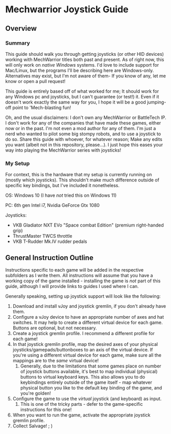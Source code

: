 # Mechwarrior Joystick Guide

## Overview

### Summary 
This guide should walk you through getting joysticks (or other HID devices) working with MechWarrior titles both past 
and present. As of right now, this will only work on *native Windows* systems. I'd love to include support for 
Mac/Linux, but the programs I'll be describing here are Windows-only. Alternatives may exist, but I'm not aware of them-
If you know of any, let me know or open a pull request!

This guide is entirely based off of what worked for me; It should work for any Windows pc and joysticks, but I can't 
guarantee (or test!) it. Even if it doesn't work exactly the same way for you, I hope it will be a good jumping-off 
point to 'Mech-blasting fun!

Oh, and the usual disclaimers: I don't own any MechWarrior or BattleTech IP. I don't work for any of the companies that 
have made these games, either now or in the past. I'm not even a mod author for any of them. I'm just a nerd who wanted 
to pilot some big stompy robots, and to use a joystick to do so. Share this guide with whoever, for whatever reason; 
Make any edits you want (albeit not in this repository, please...). I just hope this eases your way into playing the 
MechWarrior series with joysticks! 

### My Setup

For context, this is the hardware that my setup is currently running on (mostly which joysticks). This shouldn't make 
much difference outside of specific key bindings, but I've included it nonetheless.

 OS: Windows 10 (I have *not* tried this on Windows 11)

 PC: 6th gen Intel i7, Nvidia GeForce Gtx 1080

 Joysticks:
 - VKB Gladiator NXT EVo "Space combat Edition" (premium right-handed grip)
 - ThrustMaster TWCS throttle
 - VKB T-Rudder Mk.IV rudder pedals
 

## General Instruction Outline

Instructions specific to each game will be added in the respective subfolders as I write them. All instructions will 
assume that you have a working copy of the game installed - installing the game is *not* part of this guide, although I 
will provide links to guides I used where I can. 

Generally speaking, setting up joystick support will look like the following:

1. Download and install vJoy and joystick gremlin, if you don't already have them.
2. Configure a vJoy device to have an appropriate number of axes and hat switches. It may help to create a different 
virtual device for each game. Buttons are optional, but not necessary.
3. Create a joystick gremlin profile. I recommend a different profile for each game!
4. In that joystick gremlin profile, map the desired axes of your physical joysticks/gamepads/buttonboxes to an axis of 
the virtual device. If you're using a different virtual device for each game, make sure all the mappings are to the 
*same* virtual device! 
   1. Generally, due to the limitations that some games place on number of joystick buttons available, it's best to map 
   individual (physical) buttons to virtual keyboard keys. This also allows you to do keybindings entirely outside of 
   the game itself - map whatever physical button you like to the default key binding of the game, and you're golden!
5. Configure the game to use the *virtual* joystick (and keyboard) as input.
   1. This is one of the tricky parts - defer to the game-specific instructions for this one!  
6. When you want to run the game, activate the appropriate joystick gremlin profile.
7. Collect Salvage! ; )
